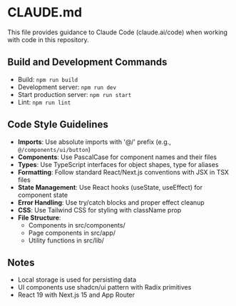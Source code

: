 # CLAUDE.md

This file provides guidance to Claude Code (claude.ai/code) when working with code in this repository.

## Build and Development Commands
- Build: `npm run build`
- Development server: `npm run dev`
- Start production server: `npm run start`
- Lint: `npm run lint`

## Code Style Guidelines
- **Imports**: Use absolute imports with '@/' prefix (e.g., `@/components/ui/button`)
- **Components**: Use PascalCase for component names and their files
- **Types**: Use TypeScript interfaces for object shapes, type for aliases
- **Formatting**: Follow standard React/Next.js conventions with JSX in TSX files
- **State Management**: Use React hooks (useState, useEffect) for component state
- **Error Handling**: Use try/catch blocks and proper effect cleanup
- **CSS**: Use Tailwind CSS for styling with className prop
- **File Structure**: 
  - Components in src/components/
  - Page components in src/app/
  - Utility functions in src/lib/

## Notes
- Local storage is used for persisting data
- UI components use shadcn/ui pattern with Radix primitives
- React 19 with Next.js 15 and App Router
